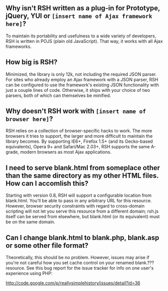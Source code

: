 ## Why isn't RSH written as a plug-in for Prototype, jQuery, YUI or `[insert name of Ajax framework here]`? ##

To maintain its portability and usefulness to a wide variety of developers, RSH is written in POJS (plain old JavaScript). That way, it works with all Ajax frameworks.

## How big is RSH? ##

Minimized, the library is only 12k, not including the required JSON parser. For sites who already employ an Ajax framework with a JSON parser, RSH can be configured to use the framework's existing JSON functionality with just a couple lines of code. Otherwise, it ships with your choice of two parsers, both of which can themselves be minified.

## Why doesn't RSH work with `[insert name of browser here]`? ##

RSH relies on a collection of browser-specific hacks to work. The more browsers it tries to support, the larger and more difficult to maintain the library becomes. By supporting IE6+, Firefox 1.5+ (and its Gecko-based equivalents), Opera 9+ and Safari/Mac 2.03+, RSH supports the same A-grade, modern browsers as most Ajax applications.

## I need to serve blank.html from someplace other than the same directory as my other HTML files. How can I accomlish this? ##

Starting with version 0.8, RSH will support a configurable location from blank.html. You'll be able to pass in any arbitrary URL for this resource. However, browser security constraints with regard to cross-domain scripting will not let you serve this resource from a different domain; rsh.js itself can be served from elsewhere, but blank.html (or its equivalent) must be on the same domain.

## Can I change blank.html to blank.php, blank.asp or some other file format? ##

Theoretically, this should be no problem. However, issues may arise if you're not careful how you set cache control on your renamed blank.??? resource. See this bug report for the issue tracker for info on one user's experience using PHP:

http://code.google.com/p/reallysimplehistory/issues/detail?id=36